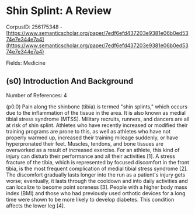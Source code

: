 # Shin Splint: A Review

CorpusID: 256175348 - [https://www.semanticscholar.org/paper/7edf6efd437203e9381e06b0ed5374e7e344e7a4](https://www.semanticscholar.org/paper/7edf6efd437203e9381e06b0ed5374e7e344e7a4)

Fields: Medicine

## (s0) Introduction And Background
Number of References: 4

(p0.0) Pain along the shinbone (tibia) is termed "shin splints," which occurs due to the inflammation of the tissue in the area. It is also known as medial tibial stress syndrome (MTSS). Military recruits, runners, and dancers are all at risk of shin splint. Athletes who have recently increased or modified their training programs are prone to this, as well as athletes who have not properly warmed up, increased their training mileage suddenly, or have hyperpronated their feet. Muscles, tendons, and bone tissues are overworked as a result of increased exercise. For an athlete, this kind of injury can disturb their performance and all their activities [1]. A stress fracture of the tibia, which is represented by focused discomfort in the front tibia, is the most frequent complication of medial tibial stress syndrome [2]. The discomfort gradually lasts longer into the run as a patient's injury gets worse; eventually, it lasts through the cooldown and into daily activities and can localize to become point soreness [3]. People with a higher body mass index (BMI) and those who had previously used orthotic devices for a long time were shown to be more likely to develop diabetes. This condition affects the lower leg [4].
